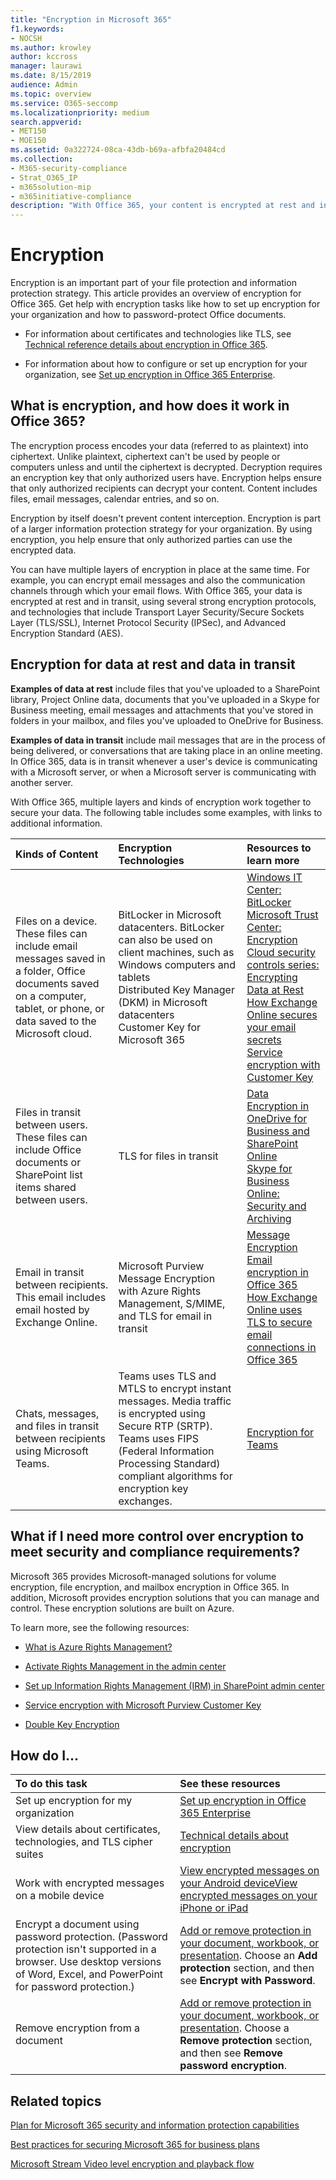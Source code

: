 ```yaml
---
title: "Encryption in Microsoft 365"
f1.keywords:
- NOCSH
ms.author: krowley
author: kccross
manager: laurawi
ms.date: 8/15/2019
audience: Admin
ms.topic: overview
ms.service: O365-seccomp
ms.localizationpriority: medium
search.appverid:
- MET150
- MOE150
ms.assetid: 0a322724-08ca-43db-b69a-afbfa20484cd
ms.collection:
- M365-security-compliance
- Strat_O365_IP
- m365solution-mip
- m365initiative-compliance
description: "With Office 365, your content is encrypted at rest and in transit with the strongest encryption, protocols, and technologies available. Get an overview of encryption in Office 365."
---
```


# Encryption

Encryption is an important part of your file protection and information protection strategy. This article provides an overview of encryption for Office 365. Get help with encryption tasks like how to set up encryption for your organization and how to password-protect Office documents.
  
- For information about certificates and technologies like TLS, see [Technical reference details about encryption in Office 365](technical-reference-details-about-encryption.md).

- For information about how to configure or set up encryption for your organization, see [Set up encryption in Office 365 Enterprise](set-up-encryption.md).

## What is encryption, and how does it work in Office 365?

The encryption process encodes your data (referred to as plaintext) into ciphertext. Unlike plaintext, ciphertext can't be used by people or computers unless and until the ciphertext is decrypted. Decryption requires an encryption key that only authorized users have. Encryption helps ensure that only authorized recipients can decrypt your content. Content includes files, email messages, calendar entries, and so on.
  
Encryption by itself doesn't prevent content interception. Encryption is part of a larger information protection strategy for your organization. By using encryption, you help ensure that only authorized parties can use the encrypted data.
  
You can have multiple layers of encryption in place at the same time. For example, you can encrypt email messages and also the communication channels through which your email flows. With Office 365, your data is encrypted at rest and in transit, using several strong encryption protocols, and technologies that include Transport Layer Security/Secure Sockets Layer (TLS/SSL), Internet Protocol Security (IPSec), and Advanced Encryption Standard (AES).
  
## Encryption for data at rest and data in transit

 **Examples of data at rest** include files that you've uploaded to a SharePoint library, Project Online data, documents that you've uploaded in a Skype for Business meeting, email messages and attachments that you've stored in folders in your mailbox, and files you've uploaded to OneDrive for Business.
  
 **Examples of data in transit** include mail messages that are in the process of being delivered, or conversations that are taking place in an online meeting. In Office 365, data is in transit whenever a user's device is communicating with a Microsoft server, or when a Microsoft server is communicating with another server.
  
With Office 365, multiple layers and kinds of encryption work together to secure your data. The following table includes some examples, with links to additional information.
  
|**Kinds of Content**|**Encryption Technologies**|**Resources to learn more**|
|:-----|:-----|:-----|
|Files on a device. These files can include email messages saved in a folder, Office documents saved on a computer, tablet, or phone, or data saved to the Microsoft cloud.  <br/> |BitLocker in Microsoft datacenters. BitLocker can also be used on client machines, such as Windows computers and tablets  <br/> Distributed Key Manager (DKM) in Microsoft datacenters  <br/> Customer Key for Microsoft 365  <br/> |[Windows IT Center: BitLocker](/windows/device-security/bitlocker/bitlocker-overview) <br/> [Microsoft Trust Center: Encryption](https://www.microsoft.com/TrustCenter/Security/Encryption) <br/> [Cloud security controls series: Encrypting Data at Rest](https://blogs.microsoft.com/microsoftsecure/2015/09/10/cloud-security-controls-series-encrypting-data-at-rest) <br/> [How Exchange Online secures your email secrets](exchange-online-secures-email-secrets.md) <br/> [Service encryption with Customer Key](customer-key-overview.md) <br/> |
|Files in transit between users. These files can include Office documents or SharePoint list items shared between users.  <br/> |TLS for files in transit  <br/> |[Data Encryption in OneDrive for Business and SharePoint Online](data-encryption-in-odb-and-spo.md) <br/> [Skype for Business Online: Security and Archiving](/office365/servicedescriptions/skype-for-business-online-service-description/skype-for-business-online-features) <br/> |
|Email in transit between recipients. This email includes email hosted by Exchange Online.  <br/> |Microsoft Purview Message Encryption with Azure Rights Management, S/MIME, and TLS for email in transit  <br/> |[Message Encryption](ome.md) <br/> [Email encryption in Office 365](email-encryption.md) <br/> [How Exchange Online uses TLS to secure email connections in Office 365](exchange-online-uses-tls-to-secure-email-connections.md) <br/> |
|Chats, messages, and files in transit between recipients using Microsoft Teams. <br/> |Teams uses TLS and MTLS to encrypt instant messages. Media traffic is encrypted using Secure RTP (SRTP). Teams uses FIPS (Federal Information Processing Standard) compliant algorithms for encryption key exchanges. <br/> |[Encryption for Teams](/microsoftteams/teams-security-guide#encryption-for-teams) <br/> |

## What if I need more control over encryption to meet security and compliance requirements?

Microsoft 365 provides Microsoft-managed solutions for volume encryption, file encryption, and mailbox encryption in Office 365. In addition, Microsoft provides encryption solutions that you can manage and control. These encryption solutions are built on Azure.
  
To learn more, see the following resources:
  
- [What is Azure Rights Management?](/information-protection/understand-explore/what-is-azure-rms)

- [Activate Rights Management in the admin center](../enterprise/activate-rms-in-microsoft-365.md)

- [Set up Information Rights Management (IRM) in SharePoint admin center](set-up-irm-in-sp-admin-center.md)

- [Service encryption with Microsoft Purview Customer Key](customer-key-overview.md)

- [Double Key Encryption](double-key-encryption.md)

## How do I...

|**To do this task**|**See these resources**|
|:-----|:-----|
|Set up encryption for my organization|[Set up encryption in Office 365 Enterprise](set-up-encryption.md)|
|View details about certificates, technologies, and TLS cipher suites|[Technical details about encryption](technical-reference-details-about-encryption.md)|
|Work with encrypted messages on a mobile device|[View encrypted messages on your Android device](https://support.office.com/article/83d60f17-2305-407a-a762-7d518401fdeb)[View encrypted messages on your iPhone or iPad](https://support.microsoft.com/en-us/office/view-protected-messages-on-your-iphone-or-ipad-4d631321-0d26-4bcc-a483-d294dd0b1caf)|
|Encrypt a document using password protection. (Password protection isn't supported in a browser. Use desktop versions of Word, Excel, and PowerPoint for password protection.) |[Add or remove protection in your document, workbook, or presentation](https://support.office.com/article/05084cc3-300d-4c1a-8416-38d3e37d6826). Choose an **Add protection** section, and then see **Encrypt with Password**.|
|Remove encryption from a document|[Add or remove protection in your document, workbook, or presentation](https://support.office.com/article/05084cc3-300d-4c1a-8416-38d3e37d6826). Choose a **Remove protection** section, and then see **Remove password encryption**.  |

## Related topics

[Plan for Microsoft 365 security and information protection capabilities](plan-for-security-and-compliance.md)

[Best practices for securing Microsoft 365 for business plans](/office365/admin/security-and-compliance/secure-your-business-data)

[Microsoft Stream Video level encryption and playback flow](/stream/network-overview#video-level-encryption-and-playback-flow)
